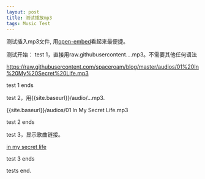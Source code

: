 ```yaml
---
layout: post
title: 测试播放mp3
tags: Music Test
---
```


测试插入mp3文件, 用[open-embed](https://jekyllcodex.org/without-plugin/open-embed/)看起来最便捷。

测试开始：
test 1，直接用raw.githubusercontent....mp3。不需要其他任何语法

https://raw.githubusercontent.com/spaceroam/blog/master/audios/01%20In%20My%20Secret%20Life.mp3

test 1 ends

test 2，用\{{site.baseurl}}/audio/...mp3. 

{{site.baseurl}}/audios/01 In My Secret Life.mp3

test 2 ends

test 3，显示歌曲链接。

[in my secret life]({{site.baseurl}}/audios/01%20In%20My%20Secret%20Life.mp3)

test 3 ends

tests end.
